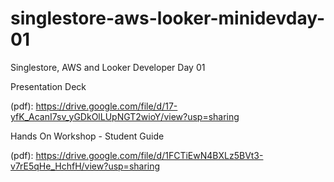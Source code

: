 # singlestore-aws-looker-minidevday-01
Singlestore, AWS and Looker Developer Day 01

Presentation Deck

(pdf): https://drive.google.com/file/d/17-yfK_AcanI7sv_yGDkOlLUpNGT2wioY/view?usp=sharing

Hands On Workshop - Student Guide

(pdf): https://drive.google.com/file/d/1FCTiEwN4BXLz5BVt3-v7rE5qHe_HchfH/view?usp=sharing
